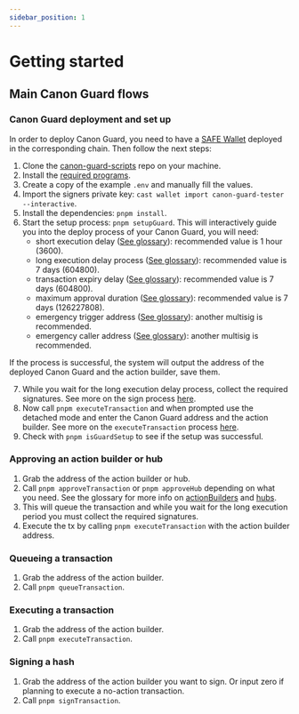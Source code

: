 ```yaml
---
sidebar_position: 1
---
```


# Getting started

## Main Canon Guard flows

### Canon Guard deployment and set up

In order to deploy Canon Guard, you need to have a [SAFE Wallet](https://app.safe.global/welcome) deployed in the corresponding chain. Then follow the next steps:

1) Clone the [canon-guard-scripts](https://github.com/defi-wonderland/canon-guard-scripts) repo on your machine.
2) Install the [required programs](https://github.com/defi-wonderland/canon-guard-scripts?tab=readme-ov-file#prerequisites).
3) Create a copy of the example `.env` and manually fill the values.
4) Import the signers private key: `cast wallet import canon-guard-tester --interactive`.
5) Install the dependencies: `pnpm install`. 
6) Start the setup process: `pnpm setupGuard`. This will interactively guide you into the deploy process of your Canon Guard, you will need:
    - short execution delay ([See glossary](../concepts/glossary.md#short-execution-delay)): recommended value is 1 hour (3600).
    - long execution delay process ([See glossary](../concepts/glossary.md#long-execution-delay)): recommended value is 7 days (604800).
    - transaction expiry delay ([See glossary](../concepts/glossary.md#transaction-expiry-delay)): recommended value is 7 days (604800).
    - maximum approval duration ([See glossary](../concepts/glossary.md#maximum-approval-duration)): recommended value is 7 days (126227808).
    - emergency trigger address ([See glossary](../concepts/glossary.md#emergency-trigger)): another multisig is recommended.
    - emergency caller address ([See glossary](../concepts/glossary.md#emergency-caller)): another multisig is recommended.

If the process is successful, the system will output the address of the deployed Canon Guard and the action builder, save them.

7) While you wait for the long execution delay process, collect the required signatures. See more on the sign process [here](#signing-a-hash).
8) Now call `pnpm executeTransaction` and when prompted use the detached mode and enter the Canon Guard address and the action builder. See more on the `executeTransaction` process [here](#executing-a-transaction).
9) Check with `pnpm isGuardSetup` to see if the setup was successful.

### Approving an action builder or hub

1) Grab the address of the action builder or hub.
2) Call `pnpm approveTransaction` or `pnpm approveHub` depending on what you need. See the glossary for more info on [actionBuilders](../concepts/glossary.md#action-builder) and [hubs](../concepts/glossary.md#hub).
3) This will queue the transaction and while you wait for the long execution period you must collect the required signatures.
4) Execute the tx by calling `pnpm executeTransaction` with the action builder address.

### Queueing a transaction

1) Grab the address of the action builder.
2) Call `pnpm queueTransaction`.

### Executing a transaction

1) Grab the address of the action builder.
2) Call `pnpm executeTransaction`.

### Signing a hash

1) Grab the address of the action builder you want to sign. Or input zero if planning to execute a no-action transaction.
2) Call `pnpm signTransaction`.
